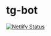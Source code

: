 # tg-bot

[![Netlify Status](https://api.netlify.com/api/v1/badges/0fcff7ae-c716-45cd-aeb4-a00c0306aed8/deploy-status)](https://app.netlify.com/sites/tgapp-test/deploys)
